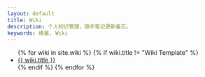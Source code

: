 ```yaml
---
layout: default
title: Wiki
description: 个人知识管理，随手笔记更新备忘。
keywords: 维基, Wiki
---
```


<ul>
{% for wiki in site.wiki %}
{% if wiki.title != "Wiki Template" %}
<li><a href="{{ site.baseurl }}{{ wiki.url }}">{{ wiki.title }}</a></li>
{% endif %}
{% endfor %}
</ul>
